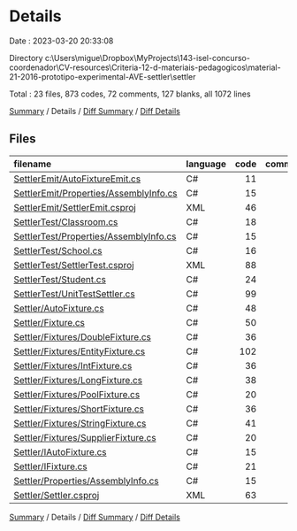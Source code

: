 # Details

Date : 2023-03-20 20:33:08

Directory c:\\Users\\migue\\Dropbox\\MyProjects\\143-isel-concurso-coordenador\\CV-resources\\Criteria-12-d-materiais-pedagogicos\\material-21-2016-prototipo-experimental-AVE-settler\\settler

Total : 23 files,  873 codes, 72 comments, 127 blanks, all 1072 lines

[Summary](results.md) / Details / [Diff Summary](diff.md) / [Diff Details](diff-details.md)

## Files
| filename | language | code | comment | blank | total |
| :--- | :--- | ---: | ---: | ---: | ---: |
| [SettlerEmit/AutoFixtureEmit.cs](/SettlerEmit/AutoFixtureEmit.cs) | C# | 11 | 0 | 2 | 13 |
| [SettlerEmit/Properties/AssemblyInfo.cs](/SettlerEmit/Properties/AssemblyInfo.cs) | C# | 15 | 17 | 5 | 37 |
| [SettlerEmit/SettlerEmit.csproj](/SettlerEmit/SettlerEmit.csproj) | XML | 46 | 7 | 0 | 53 |
| [SettlerTest/Classroom.cs](/SettlerTest/Classroom.cs) | C# | 18 | 0 | 3 | 21 |
| [SettlerTest/Properties/AssemblyInfo.cs](/SettlerTest/Properties/AssemblyInfo.cs) | C# | 15 | 17 | 5 | 37 |
| [SettlerTest/School.cs](/SettlerTest/School.cs) | C# | 16 | 0 | 3 | 19 |
| [SettlerTest/SettlerTest.csproj](/SettlerTest/SettlerTest.csproj) | XML | 88 | 7 | 0 | 95 |
| [SettlerTest/Student.cs](/SettlerTest/Student.cs) | C# | 24 | 0 | 2 | 26 |
| [SettlerTest/UnitTestSettler.cs](/SettlerTest/UnitTestSettler.cs) | C# | 99 | 0 | 10 | 109 |
| [Settler/AutoFixture.cs](/Settler/AutoFixture.cs) | C# | 48 | 0 | 6 | 54 |
| [Settler/Fixture.cs](/Settler/Fixture.cs) | C# | 50 | 0 | 12 | 62 |
| [Settler/Fixtures/DoubleFixture.cs](/Settler/Fixtures/DoubleFixture.cs) | C# | 36 | 0 | 6 | 42 |
| [Settler/Fixtures/EntityFixture.cs](/Settler/Fixtures/EntityFixture.cs) | C# | 102 | 0 | 16 | 118 |
| [Settler/Fixtures/IntFixture.cs](/Settler/Fixtures/IntFixture.cs) | C# | 36 | 0 | 7 | 43 |
| [Settler/Fixtures/LongFixture.cs](/Settler/Fixtures/LongFixture.cs) | C# | 38 | 0 | 6 | 44 |
| [Settler/Fixtures/PoolFixture.cs](/Settler/Fixtures/PoolFixture.cs) | C# | 20 | 0 | 4 | 24 |
| [Settler/Fixtures/ShortFixture.cs](/Settler/Fixtures/ShortFixture.cs) | C# | 36 | 0 | 7 | 43 |
| [Settler/Fixtures/StringFixture.cs](/Settler/Fixtures/StringFixture.cs) | C# | 41 | 0 | 10 | 51 |
| [Settler/Fixtures/SupplierFixture.cs](/Settler/Fixtures/SupplierFixture.cs) | C# | 20 | 0 | 4 | 24 |
| [Settler/IAutoFixture.cs](/Settler/IAutoFixture.cs) | C# | 15 | 0 | 4 | 19 |
| [Settler/IFixture.cs](/Settler/IFixture.cs) | C# | 21 | 0 | 10 | 31 |
| [Settler/Properties/AssemblyInfo.cs](/Settler/Properties/AssemblyInfo.cs) | C# | 15 | 17 | 5 | 37 |
| [Settler/Settler.csproj](/Settler/Settler.csproj) | XML | 63 | 7 | 0 | 70 |

[Summary](results.md) / Details / [Diff Summary](diff.md) / [Diff Details](diff-details.md)